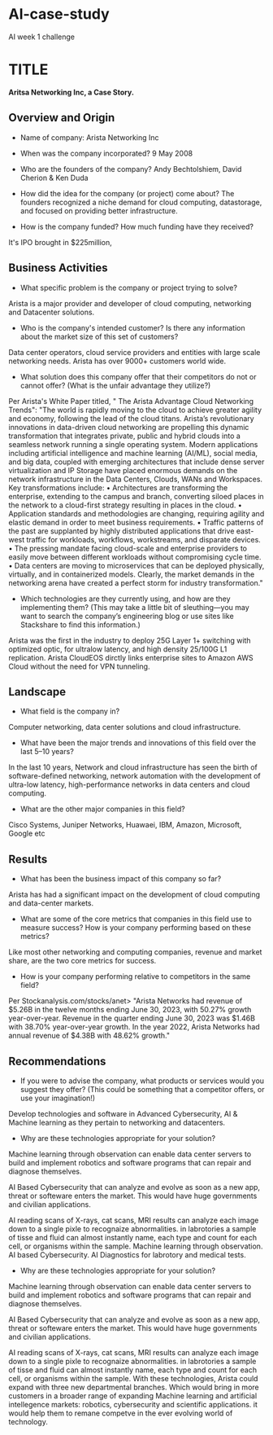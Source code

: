# AI-case-study
AI week 1 challenge
# TITLE
**Aritsa Networking Inc, a Case Story.**
## Overview and Origin

* Name of company:
Arista Networking Inc

* When was the company incorporated?
9 May 2008

* Who are the founders of the company?
Andy Bechtolshiem, David Cherion & Ken Duda

* How did the idea for the company (or project) come about?
The founders recognized a niche demand for cloud computing, datastorage, and focused on providing better infrastructure.

* How is the company funded? How much funding have they received?

It's IPO brought in $225million, 

## Business Activities

* What specific problem is the company or project trying to solve?

Arista is a major provider and developer of cloud computing, networking and Datacenter solutions.

* Who is the company's intended customer? Is there any information about the market size of this set of customers?

Data center operators, cloud service providers and entities with large scale networking needs. Arista has over 9000+ customers world wide.

* What solution does this company offer that their competitors do not or cannot offer? (What is the unfair advantage they utilize?)

Per Arista's White Paper titled, " The Arista Advantage Cloud Networking Trends":
"The world is rapidly moving to the cloud to achieve greater agility and economy, following the lead of the cloud titans.
Arista’s revolutionary innovations in data-driven cloud networking are propelling this dynamic transformation that
integrates private, public and hybrid clouds into a seamless network running a single operating system.
Modern applications including artificial intelligence and machine learning (AI/ML), social media, and big data, coupled
with emerging architectures that include dense server virtualization and IP Storage have placed enormous demands
on the network infrastructure in the Data Centers, Clouds, WANs and Workspaces.
Key transformations include:
• Architectures are transforming the enterprise, extending to the campus and branch, converting siloed places in
the network to a cloud-first strategy resulting in places in the cloud.
• Application standards and methodologies are changing, requiring agility and elastic demand in order to meet
business requirements.
• Traffic patterns of the past are supplanted by highly distributed applications that drive east-west traffic for
workloads, workflows, workstreams, and disparate devices.
• The pressing mandate facing cloud-scale and enterprise providers to easily move between different workloads
without compromising cycle time.
• Data centers are moving to microservices that can be deployed physically, virtually, and in containerized
models.
Clearly, the market demands in the networking arena have created a perfect storm for industry transformation."

* Which technologies are they currently using, and how are they implementing them? (This may take a little bit of sleuthing&mdash;you may want to search the company’s engineering blog or use sites like Stackshare to find this information.)

Arista was the first in the industry to deploy 25G Layer 1+ switching with optimized optic, for ultralow latency, and high density 25/100G L1 replication.
Arista CloudEOS dirctly links enterprise sites to Amazon AWS Cloud without the need for VPN tunneling.


## Landscape

* What field is the company in?

Computer networking, data center solutions and cloud infrastructure.

* What have been the major trends and innovations of this field over the last 5&ndash;10 years?

In the last 10 years, Network and cloud infrastructure has seen the birth of software-defined networking, network automation with the development of ultra-low latency, high-performance networks in data centers and cloud computing.

* What are the other major companies in this field?

Cisco Systems, Juniper Networks, Huawaei, IBM, Amazon, Microsoft, Google etc

## Results

* What has been the business impact of this company so far?

Arista has had a significant impact on the development of cloud computing and data-center markets. 

* What are some of the core metrics that companies in this field use to measure success? How is your company performing based on these metrics? 

Like most other networking and computing companies, revenue and market share, are the two core metrics for success.
 
* How is your company performing relative to competitors in the same field?

Per Stockanalysis.com/stocks/anet> 
"Arista Networks had revenue of $5.26B in the twelve months ending June 30, 2023, with 50.27% growth year-over-year. Revenue in the quarter ending June 30, 2023 was $1.46B with 38.70% year-over-year growth. In the year 2022, Arista Networks had annual revenue of $4.38B with 48.62% growth."

## Recommendations

* If you were to advise the company, what products or services would you suggest they offer? (This could be something that a competitor offers, or use your imagination!) 

Develop technologies and software in Advanced Cybersecurity, AI & Machine learning as they pertain to networking and datacenters.

* Why are these technologies appropriate for your solution?

Machine learning through observation can enable data center servers to build and implement robotics and software programs that can repair and diagnose themselves. 

AI Based Cybersecurity that can analyze and evolve as soon as a new app, threat or softeware enters the market. This would have huge governments and civilian applications.

AI reading scans of X-rays, cat scans, MRI results can analyze each image down to a single pixle to recognaize abnormalities. in labrotories a sample of tisse and fluid can almost instantly name, each type and count for each cell, or organisms within the sample.
Machine learning through observation.
AI based Cybersecurity.
AI Diagnostics for labrotory and medical tests.

* Why are these technologies appropriate for your solution?

Machine learning through observation can enable data center servers to build and implement robotics and software programs that can repair and diagnose themselves. 

AI Based Cybersecurity that can analyze and evolve as soon as a new app, threat or softeware enters the market. This would have huge governments and civilian applications.

AI reading scans of X-rays, cat scans, MRI results can analyze each image down to a single pixle to recognaize abnormalities. in labrotories a sample of tisse and fluid can almost instantly name, each type and count for each cell, or organisms within the sample.
With these technologies,  Arista could expand with three new departmental branches. Which would bring in  more customers in a broader range of expanding Machine learning and artificial intellegence markets: robotics, cybersecurity and scientific applications. it would help them to remane competve in the ever evolving world of technology.